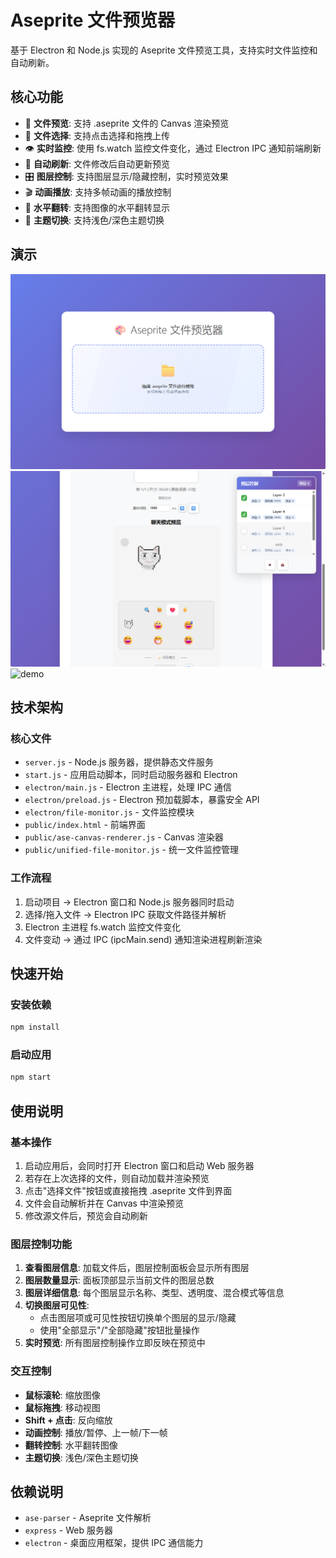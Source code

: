 # Aseprite 文件预览器

基于 Electron 和 Node.js 实现的 Aseprite 文件预览工具，支持实时文件监控和自动刷新。

## 核心功能

- 🎨 **文件预览**: 支持 .aseprite 文件的 Canvas 渲染预览
- 📁 **文件选择**: 支持点击选择和拖拽上传
- 👁️ **实时监控**: 使用 fs.watch 监控文件变化，通过 Electron IPC 通知前端刷新
- 🔄 **自动刷新**: 文件修改后自动更新预览
- 🎛️ **图层控制**: 支持图层显示/隐藏控制，实时预览效果
- 🎬 **动画播放**: 支持多帧动画的播放控制
- 🔄 **水平翻转**: 支持图像的水平翻转显示
- 🎨 **主题切换**: 支持浅色/深色主题切换

## 演示

![preview](./preview.png)
![preview-2](./preview-2.png)
![demo](./demo.gif)

## 技术架构

### 核心文件
- `server.js` - Node.js 服务器，提供静态文件服务
- `start.js` - 应用启动脚本，同时启动服务器和 Electron
- `electron/main.js` - Electron 主进程，处理 IPC 通信
- `electron/preload.js` - Electron 预加载脚本，暴露安全 API
- `electron/file-monitor.js` - 文件监控模块
- `public/index.html` - 前端界面
- `public/ase-canvas-renderer.js` - Canvas 渲染器
- `public/unified-file-monitor.js` - 统一文件监控管理

### 工作流程
1. 启动项目 → Electron 窗口和 Node.js 服务器同时启动
2. 选择/拖入文件 → Electron IPC 获取文件路径并解析
3. Electron 主进程 fs.watch 监控文件变化
4. 文件变动 → 通过 IPC (ipcMain.send) 通知渲染进程刷新渲染

## 快速开始

### 安装依赖
```bash
npm install
```

### 启动应用
```bash
npm start
```

## 使用说明

### 基本操作
1. 启动应用后，会同时打开 Electron 窗口和启动 Web 服务器
2. 若存在上次选择的文件，则自动加载并渲染预览
3. 点击"选择文件"按钮或直接拖拽 .aseprite 文件到界面
4. 文件会自动解析并在 Canvas 中渲染预览
5. 修改源文件后，预览会自动刷新

### 图层控制功能
1. **查看图层信息**: 加载文件后，图层控制面板会显示所有图层
2. **图层数量显示**: 面板顶部显示当前文件的图层总数
3. **图层详细信息**: 每个图层显示名称、类型、透明度、混合模式等信息
4. **切换图层可见性**: 
   - 点击图层项或可见性按钮切换单个图层的显示/隐藏
   - 使用"全部显示"/"全部隐藏"按钮批量操作
5. **实时预览**: 所有图层控制操作立即反映在预览中

### 交互控制
- **鼠标滚轮**: 缩放图像
- **鼠标拖拽**: 移动视图
- **Shift + 点击**: 反向缩放
- **动画控制**: 播放/暂停、上一帧/下一帧
- **翻转控制**: 水平翻转图像
- **主题切换**: 浅色/深色主题切换

## 依赖说明
- `ase-parser` - Aseprite 文件解析
- `express` - Web 服务器
- `electron` - 桌面应用框架，提供 IPC 通信能力